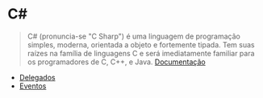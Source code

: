# C\#

>C# (pronuncia-se "C Sharp") é uma linguagem de programação simples, moderna, orientada a objeto e fortemente tipada. Tem suas raízes na família de linguagens C e será imediatamente familiar para os programadores de C, C++, e Java.
[Documentação](https://docs.microsoft.com/pt-br/dotnet/csharp/language-reference/language-specification/introduction)

- [Delegados](delegates.md)
- [Eventos](events.md)